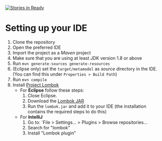 [![Stories in Ready](https://badge.waffle.io/liquidpineapple/movienight-voting-app-api.png?label=ready&title=Ready)](https://waffle.io/liquidpineapple/movienight-voting-app-api)
# Setting up your IDE

1. Clone the repository
1. Open the preferred IDE
1. Import the project as a *Maven* project
1. Make sure that you are using at least JDK version 1.8 or above
1. Run `mvn generate-sources generate-resources`
1. (Eclipse only) set the `target/metamodel` as *source* directory in the IDE. (You can find this under `Properties > Build Path`)
1. Run `mvn compile`
1. Install [Project Lombok](https://projectlombok.org)
    * For **Eclipse** follow these steps:
        1. Close Eclipse.
        1. Download the [Lombok JAR](https://projectlombok.org/downloads/lombok.jar)
        1. Run the `lombok.jar` and add it to your IDE (the installation contains the required steps to do this)
    * For **IntelliJ**
        1. Go to: `File > Settings... > Plugins > Browse repositories...
        1. Search for "lombok"
        1. Install "Lombok plugin"
